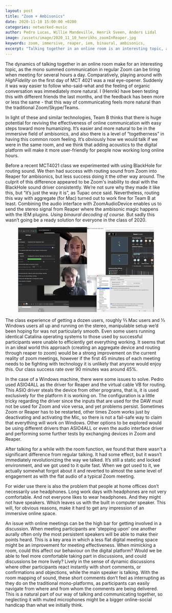 ```yaml
---
layout: post
title: "Zoom + Ambisonics"
date: 2020-11-10 15:00:00 +0200
categories: networked-music
author: Pedro Lucas, Willie Mandeville, Henrik Sveen, Anders Lidal
image: /assets/image/2020_11_10_henrikhs_zoomInReaper.jpg
keywords: zoom, immersive, reaper, iem, binaural, ambisonics,
excerpt: "Talking together in an online room is an interesting topic, as the mono summed communication in regular Zoom can be tiring when meeting for several hours a day. Could ambisonics in digital communication be the solution we're all waiting for?"
---
```



The dynamics of talking together in an online room make for an interesting topic, as the mono summed communication in regular Zoom can be tiring when meeting for several hours a day. Comparatively, playing around with *HighFidelity* on the first day of MCT 4021 was a real eye-opener. Suddenly it was way easier to follow who-said-what and the feeling of organic conversation was immediately more natural. I (Henrik) have been testing this with different friends the last months, and the feedback has been more or less the same - that this way of communicating feels more natural than the traditional Zoom/Skype/Teams.

In light of these and similar technologies, Team B thinks that there is huge potential for reviving the effectiveness of online communication with easy steps toward more humanizing. It’s easier and more natural to be in the immersive field of ambisonics, and also there is a level of “togetherness” in having this common room feeling. It’s obviously how we would talk if we were in the same room, and we think that adding acoustics to the digital platform will make it more user-friendly for people now working long online hours.

Before a recent MCT4021 class we experimented with using BlackHole for routing sound. We then had success with routing sound from Zoom into Reaper for ambisonics, but less success doing it the other way around. The culprit of this difference appeared to be Zoom's inability to deal with the BlackHole sound driver consistently. We’re not sure why they made it like this, but “it’s just the way it is”, as Tupac once said. Nevertheless, routing this way with aggregate (for Mac) turned out to work fine for Team B at least. Combining the audio interface with ZoomAudioDevice enables us to send the stereo signal from Reaper where the ambisonic magic happens with the IEM plugins. *Using binaural decoding of course.* But sadly this wasn’t going be a ready solution for everyone in the class of 2020.

<figure style="float: auto">
   <img src="/assets/image/2020_11_10_henrikhs_zoomInReaper.jpg" alt="Should show picture..." title="" width="auto"/> <figcaption></figcaption>
</figure>

The class experience of getting a dozen users, roughly ⅔ Mac users and ⅓ Windows users all up and running on the stereo, manipulable setup we’d been hoping for was not particularly smooth. Even some users running identical Catalina operating systems to those used by successful participants were unable to efficiently get everything working. It seems that in an ideal world this approach (creating an aggregate device and routing through reaper to zoom) would be a strong improvement on the current reality of zoom meetings, however if the first 45 minutes of each meeting needs to be fighting with technology it is unlikely that anyone would enjoy this. Our class success rate over 90 minutes was around 45%.

In the case of a Windows machine, there were some issues to solve. Pedro used ASIO4ALL as the driver for Reaper and the virtual cable VB for routing. This ASIO driver steals the device from other programs, that is, it is used exclusively for the platform it is working on. The configuration is a little tricky regarding the driver since the inputs that are used for the DAW must not be used for Zoom and vice versa, and yet problems persist. Sometimes  Zoom or Reaper has to be restarted, other times Zoom works just by deactivating and activating the Mic, so there is not a fail-safe way to claim that everything will work on Windows. Other options to be explored would be using different drivers than ASIO4ALL or even the audio interface driver and performing some further tests by exchanging devices in Zoom and Reaper.

After talking for a while with the room function, we found that there wasn't a significant difference from regular talking. It had some effect, but it wasn’t immediately revolutionizing the way we talked. It’s still a static and locked environment, and we got used to it quite fast. When we got used to it, we actually somewhat forgot about it and reverted to almost the same level of engagement as with the flat audio of a typical Zoom meeting.

For wider use there is also the problem that people at home offices don’t necessarily use headphones. Long work days with headphones are not very comfortable. And not everyone likes to wear headphones. And they might not have speakers. Which leaves us with the built in computer speaker. This will, for obvious reasons, make it hard to get any impression of an immersive online space.

An issue with online meetings can be the high bar for getting involved in a discussion. When meeting participants are 'stepping upon' one another aurally often only the most persistent speakers will be able to make their points heard. This is a key area in which a less flat digital meeting space might be an improvement for meeting effectiveness. When mimicking a room, could this affect our behaviour on the digital platform? Would we be able to feel more comfortable taking part in discussions, and could discussions be more lively? Lively in the sense of dynamic discussions where other participants react instantly with short comments, or confirmations and objections, while the main speaker is talking. With the room mapping of sound, these short comments don’t feel as interrupting as they do on the traditional mono-platforms, as participants can easily navigate from where and from whom the comments are being delivered. This is a natural part of our way of talking and communicating together, so neglecting it with muted microphones might be a bigger online-social handicap than what we initially think.
